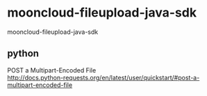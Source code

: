# mooncloud-fileupload-java-sdk
mooncloud-fileupload-java-sdk


## python  
POST a Multipart-Encoded File  
http://docs.python-requests.org/en/latest/user/quickstart/#post-a-multipart-encoded-file  